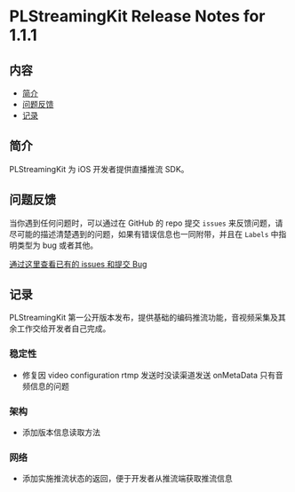 # PLStreamingKit Release Notes for 1.1.1

## 内容

- [简介](#简介)
- [问题反馈](#问题反馈)
- [记录](#记录)
	
## 简介

PLStreamingKit 为 iOS 开发者提供直播推流 SDK。

## 问题反馈

当你遇到任何问题时，可以通过在 GitHub 的 repo 提交 ```issues``` 来反馈问题，请尽可能的描述清楚遇到的问题，如果有错误信息也一同附带，并且在 ```Labels``` 中指明类型为 bug 或者其他。

[通过这里查看已有的 issues 和提交 Bug](https://github.com/pili-engineering/PLStreamingKit/issues)

## 记录

PLStreamingKit 第一公开版本发布，提供基础的编码推流功能，音视频采集及其余工作交给开发者自己完成。

### 稳定性

- 修复因 video configuration rtmp 发送时没读渠道发送 onMetaData 只有音频信息的问题

### 架构

- 添加版本信息读取方法

### 网络

- 添加实施推流状态的返回，便于开发者从推流端获取推流信息